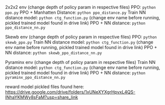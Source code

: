 2x2x2 env (change depth of policy param in respective files)
PPO: `python ppo.py`
PPO + Manhatten Distance: `python ppo_distance.py`
Train NN distance model: `python ctg_function.py` (change env name before running, pickled trained model found in drive link)
PPO + NN distance: `python ppo_distance_nn.py`

Skewb env (change depth of policy param in respective files)
PPO: `python skewb_ppo.py`
Train NN distance model: `python ctg_function.py` (change env name before running, pickled trained model found in drive link)
PPO + NN distance: `python skewb_ppo_distance_nn.py`

Pyraminx env (change depth of policy param in respective files)
Train NN distance model: `python ctg_function.py` (change env name before running, pickled trained model found in drive link)
PPO + NN distance: `python pyraminx_ppo_distance_nn.py`

reward model pickled files found here: https://drive.google.com/drive/folders/1xUNeXYXgrHpvxL4QS-INhaYKMWy8sFaM?usp=share_link


